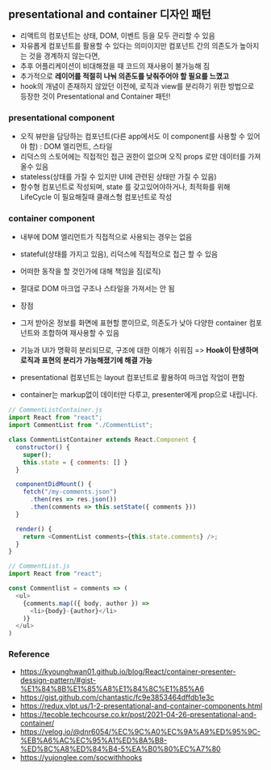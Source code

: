 ## presentational and container 디자인 패턴

- 리액트의 컴포넌트는 상태, DOM, 이벤트 등을 모두 관리할 수 있음
- 자유롭게 컴포넌트를 활용할 수 있다는 의미이지만 컴포넌트 간의 의존도가 높아지는 것을 경계하지 않는다면,
- 추후 어플리케이션이 비대해졌을 때 코드의 재사용이 불가능해 짐
- 추가적으로 **레이어를 적절히 나눠 의존도를 낮춰주어야 할 필요를 느꼈고**
- hook의 개념이 존재하지 않았던 이전에, 로직과 view를 분리하기 위한 방법으로 등장한 것이 Presentational and Container 패턴!

### presentational component

- 오직 뷰만을 담당하는 컴포넌트(다른 app에서도 이 component를 사용할 수 있어야 함) : DOM 엘리먼트, 스타일
- 리덕스의 스토어에는 직접적인 접근 권한이 없으며 오직 props 로만 데이터를 가져올수 있음
- stateless(상태를 가질 수 있지만 UI에 관련된 상태만 가질 수 있음)
- 함수형 컴포넌트로 작성되며, state 를 갖고있어야하거나, 최적화를 위해 LifeCycle 이 필요해질때 클래스형 컴포넌트로 작성

### container component

- 내부에 DOM 엘리먼트가 직접적으로 사용되는 경우는 없음
- stateful(상태를 가지고 있음), 리덕스에 직접적으로 접근 할 수 있음
- 어떠한 동작을 할 것인가에 대해 책임을 짐(로직)
- 절대로 DOM 마크업 구조나 스타일을 가져서는 안 됨
- 장점
- 그저 받아온 정보를 화면에 표현할 뿐이므로, 의존도가 낮아 다양한 container 컴포넌트와 조합하여 재사용할 수 있음
- 기능과 UI가 명확히 분리되므로, 구조에 대한 이해가 쉬워짐
  => **Hook이 탄생하며 로직과 표현의 분리가 가능해졌기에 해결 가능**
- presentational 컴포넌트는 layout 컴포넌트로 활용하여 마크업 작업이 편함

- container는 markup없이 데이터만 다루고, presenter에게 prop으로 내립니다.

```Javascript
// CommentListContainer.js
import React from "react";
import CommentList from "./CommentList";

class CommentListContainer extends React.Component {
  constructor() {
    super();
    this.state = { comments: [] }
  }

  componentDidMount() {
    fetch("/my-comments.json")
      .then(res => res.json())
      .then(comments => this.setState({ comments }))
  }

  render() {
    return <CommentList comments={this.state.comments} />;
  }
}

```

```Javascript
// CommentList.js
import React from "react";

const Commentlist = comments => (
  <ul>
    {comments.map(({ body, author }) =>
      <li>{body}-{author}</li>
    )}
  </ul>
)
```

### Reference

- https://kyounghwan01.github.io/blog/React/container-presenter-dessign-pattern/#gist-%E1%84%8B%E1%85%A8%E1%84%8C%E1%85%A6
- https://gist.github.com/chantastic/fc9e3853464dffdb1e3c
- https://redux.vlpt.us/1-2-presentational-and-container-components.html
- https://tecoble.techcourse.co.kr/post/2021-04-26-presentational-and-container/
- https://velog.io/@dnr6054/%EC%9C%A0%EC%9A%A9%ED%95%9C-%EB%A6%AC%EC%95%A1%ED%8A%B8-%ED%8C%A8%ED%84%B4-5%EA%B0%80%EC%A7%80
- https://yujonglee.com/socwithhooks
